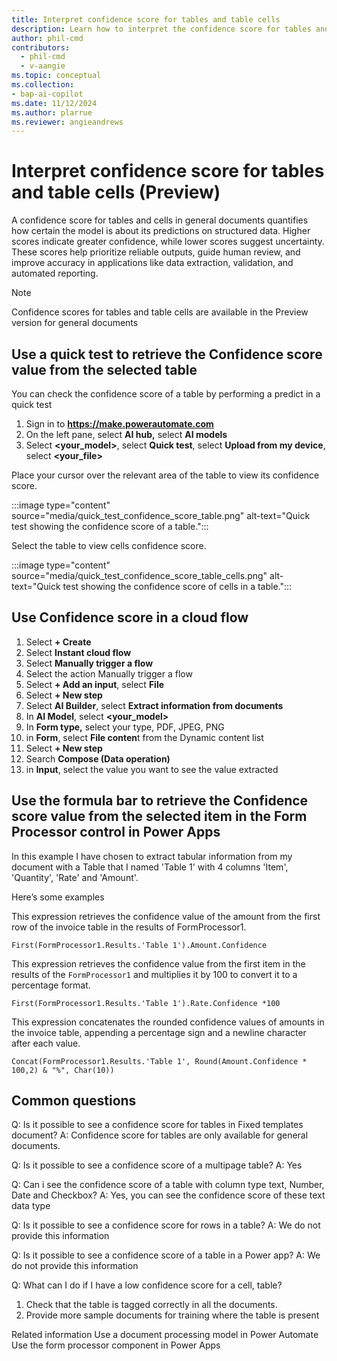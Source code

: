 ```yaml
---
title: Interpret confidence score for tables and table cells
description: Learn how to interpret the confidence score for tables and table cells.
author: phil-cmd
contributors:
  - phil-cmd
  - v-aangie
ms.topic: conceptual
ms.collection: 
- bap-ai-copilot
ms.date: 11/12/2024
ms.author: plarrue
ms.reviewer: angieandrews
---
```


# Interpret confidence score for tables and table cells (Preview)

A confidence score for tables and cells in general documents quantifies how certain the model is about its predictions on structured data. Higher scores indicate greater confidence, while lower scores suggest uncertainty. These scores help prioritize reliable outputs, guide human review, and improve accuracy in applications like data extraction, validation, and automated reporting.

> [!NOTE]
> Confidence scores for tables and table cells are available in the Preview version for general documents


<!--Please let me know if this is copilot/AI, preview or GA.-->

## Use a quick test to retrieve the Confidence score value from the selected table

You can check the confidence score of a table by performing a predict in a quick test
1.	Sign in to **https://make.powerautomate.com**
2.	On the left pane, select **AI hub,** select **AI models**
3.	Select **<your_model>**, select **Quick test**, select **Upload from my device**, select **<your_file>**

Place your cursor over the relevant area of the table to view its confidence score.

:::image type="content" source="media/quick_test_confidence_score_table.png" alt-text="Quick test showing the confidence score of a table.":::

Select the table to view cells confidence score.

:::image type="content" source="media/quick_test_confidence_score_table_cells.png" alt-text="Quick test showing the confidence score of cells in a table.":::

## Use Confidence score in a cloud flow

1.	Select **+ Create**
2.	Select **Instant cloud flow**
3.	Select **Manually trigger a flow**
4.	Select the action Manually trigger a flow
5.	Select **+ Add an input**, select **File**
6.	Select **+ New step**
7.	Select **AI Builder**, select **Extract information from documents**
8.	In **AI Model**, select **<your_model>**
9.	In **Form type,** select your type, PDF, JPEG, PNG
10.	in **Form**, select **File conten**t from the Dynamic content list
11.	Select **+ New step**
12.	Search **Compose (Data operation)**
13.	in **Input**, select the value you want to see the value extracted


## Use the formula bar to retrieve the Confidence score value from the selected item in the Form Processor  control in Power Apps

In this example I have chosen to extract tabular information from my document with a Table that I named 'Table 1' with 4 columns 'Item', 'Quantity', 'Rate' and 'Amount'.

Here’s some examples

This expression retrieves the confidence value of the amount from the first row of the invoice table in the results of FormProcessor1.

```power-fx
First(FormProcessor1.Results.'Table 1').Amount.Confidence
```

This expression retrieves the confidence value from the first item in the results of the `FormProcessor1` and multiplies it by 100 to convert it to a percentage format.

```power-fx
First(FormProcessor1.Results.'Table 1').Rate.Confidence *100
```

This expression concatenates the rounded confidence values of amounts in the invoice table, appending a percentage sign and a newline character after each value.

```power-fx
Concat(FormProcessor1.Results.'Table 1', Round(Amount.Confidence * 100,2) & "%", Char(10))
```

## Common questions

Q: Is it possible to see a confidence score for tables in Fixed templates document?
A: Confidence score for tables are only available for general documents.

Q: Is it possible to see a confidence score of a multipage table?
A: Yes

Q: Can i see the confidence score of a table with column type text, Number, Date and Checkbox?
A: Yes, you can see the confidence score of these text data type

Q: Is it possible to see a confidence score for rows in a table?
A: We do not provide this information

Q: Is it possible to see a confidence score of a table in a Power app?
A: We do not provide this information

Q: What can I do if I have a low confidence score for a cell, table?
1.	Check that the table is tagged correctly in all the documents.
2.	Provide more sample documents for training where the table is present


Related information
Use a document processing model in Power Automate
Use the form processor component in Power Apps

